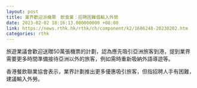 ```yaml
---
layout: post
title: 業界歡迎派機票　飲食業：招聘困難倡輸入外勞
date: 2023-02-02 18:16:13.000000000 +08:00
link: https://news.rthk.hk/rthk/ch/component/k2/1686248-20230202.htm
categories: rthk
---
```


旅遊業議會歡迎送贈50萬張機票的計劃，認為應先吸引亞洲旅客到港，提到業界需要更多時間準備接待亞洲以外的旅客，例如需時重新吸納外語導遊等。

香港餐飲聯業協會表示，業界計劃推出更多優惠吸引旅客，但指招聘人手有困難，建議輸入外勞。
